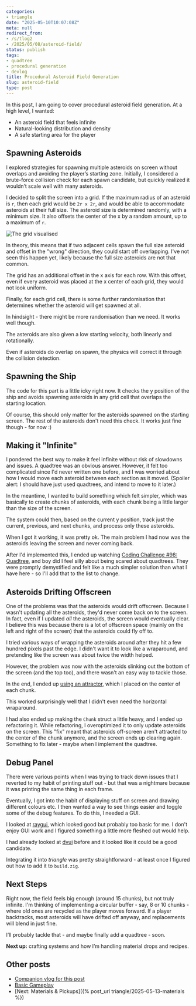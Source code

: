 ```yaml
---
categories:
- triangle
date: "2025-05-10T10:07:08Z"
meta: null
redirect_from:
- /s/tlog2
- /2025/05/08/asteroid-field/
status: publish
tags:
- quadtree
- procedural generation
- devlog
title: Procedural Asteroid Field Generation
slug: asteroid-field
type: post
---
```


In this post, I am going to cover procedural asteroid field generation. At a
high level, I wanted:

- An asteroid field that feels infinite
- Natural-looking distribution and density
- A safe starting area for the player

## Spawning Asteroids

I explored strategies for spawning multiple asteroids on screen without overlaps
and avoiding the player’s starting zone. Initially, I considered a brute-force
collision check for each spawn candidate, but quickly realized it wouldn’t scale
well with many asteroids.

I decided to split the screen into a grid. If the maximum radius of an asteroid
is `r`, then each grid would be `2r x 2r`, and would be able to accommodate
asteroids at their full size. The asteroid size is determined randomly, with a
minimum size. It also offsets the center of the x by a random amount, up to a
maximum of `r`.

<!--more-->

![The grid visualised](/assets/2025/05/asteroid-map.png "The asteroid grid")

In theory, this means that if two adjacent cells spawn the full size asteroid
and offset in the "wrong" direction, they could start off overlapping. I've not
seen this happen yet, likely because the full size asteroids are not that
common.

The grid has an additional offset in the x axis for each row. With this offset,
even if every asteroid was placed at the x center of each grid, they would not
look uniform.

Finally, for each grid cell, there is some further randomisation that determines
whether the asteroid will get spawned at all.

In hindsight - there might be more randomisation than we need. It works well
though.

The asteroids are also given a low starting velocity, both linearly and
rotationally.

Even if asteroids do overlap on spawn, the physics will correct it through the
collision detection.

## Spawning the Ship

The code for this part is a little icky right now. It checks the y position of
the ship and avoids spawning asteroids in any grid cell that overlaps the
starting location.

Of course, this should only matter for the asteroids spawned on the starting
screen. The rest of the asteroids don't need this check. It works just fine
though - for now :)

## Making it "Infinite"

I pondered the best way to make it feel infinite without risk of slowdowns and
issues. A quadtree was an obvious answer. However, it felt too complicated since
I'd never written one before, and I was worried about how I would move each
asteroid between each section as it moved. (Spoiler alert: I should have just
used quadtrees, and intend to move to it later.)

In the meantime, I wanted to build something which felt simpler, which was
basically to create chunks of asteroids, with each chunk being a little larger
than the size of the screen.

The system could then, based on the current y position, track just the current,
previous, and next chunks, and process only these asteroids.

When I got it working, it was pretty ok. The main problem I had now was the
asteroids leaving the screen and never coming back.

After I'd implemented this, I ended up watching
[Coding Challenge #98: Quadtree](https://www.youtube.com/watch?v=OJxEcs0w_kE),
and boy did I feel silly about being scared about quadtrees. They were promptly
demystified and felt like a much simpler solution than what I have here - so
I'll add that to the list to change.

## Asteroids Drifting Offscreen

One of the problems was that the asteroids would drift offscreen. Because I
wasn't updating all the asteroids, they'd never come back on to the screen. In
fact, even if I updated _all_ the asteroids, the screen would eventually clear.
I believe this was because there is a lot of offscreen space (mainly on the left
and right of the screen) that the asteroids could fly off to.

I tried various ways of wrapping the asteroids around after they hit a few
hundred pixels past the edge. I didn't want it to look like a wraparound, and
pretending like the screen was about twice the width helped.

However, the problem was now with the asteroids slinking out the bottom of the
screen (and the top too), and there wasn't an easy way to tackle those.

In the end, I ended up
[using an attractor](https://www.youtube.com/watch?v=OAcXnzRNiCY), which I
placed on the center of each chunk.

This worked surprisingly well that I didn't even need the horizontal wraparound.

I had also ended up making the `Chunk` struct a little heavy, and I ended up
refactoring it. While refactoring, I overoptimized it to only update asteroids
on the screen. This "fix" meant that asteroids off-screen aren't attracted to
the center of the chunk anymore, and the screen ends up clearing again.
Something to fix later - maybe when I implement the quadtree.

## Debug Panel

There were various points when I was trying to track down issues that I reverted
to my habit of printing stuff out - but that was a nightmare because it was
printing the same thing in each frame.

Eventually, I got into the habit of displaying stuff on screen and drawing
different colours etc. I then wanted a way to see things easier and toggle some
of the debug features. To do this, I needed a GUI.

I looked at [raygui](https://github.com/raysan5/raygui), which looked good but
probably too basic for me. I don't enjoy GUI work and I figured something a
little more fleshed out would help.

I had already looked at [dvui](https://github.com/david-vanderson/dvui) before
and it looked like it could be a good candidate.

Integrating it into _triangle_ was pretty straightforward - at least once I
figured out how to add it to `build.zig`.

## Next Steps

Right now, the field feels big enough (around 15 chunks), but not truly
infinite. I'm thinking of implementing a circular buffer - say, 8 or 10 chunks -
where old ones are recycled as the player moves forward. If a player backtracks,
most asteroids will have drifted off anyway, and replacements will blend in just
fine.

I’ll probably tackle that - and maybe finally add a quadtree - soon.

**Next up:** crafting systems and how I’m handling material drops and recipes.

## Other posts

- [Companion vlog for this post](https://youtu.be/RXcBDC8Ki1w)
- [Basic Gameplay](/2025/05/08/basic-gameplay/)
- [Next: Materials & Pickups]({% post_url triangle/2025-05-13-materials %})
